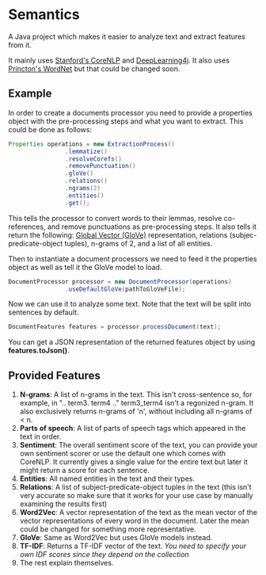 # Semantics

A Java project which makes it easier to analyze text and extract features from it.

It mainly uses [Stanford's CoreNLP](https://stanfordnlp.github.io/CoreNLP/) and [DeepLearning4j](https://deeplearning4j.org). It also uses [Princton's WordNet](http://wordnet.princeton.edu) but that could be changed soon.

## Example
In order to create a documents processor you need to provide a properties object with the pre-processing steps and what you want to extract. This could be done as follows:

```Java
Properties operations = new ExtractionProcess()
                .lemmatize()
                .resolveCorefs()
                .removePunctuation()
                .gloVe()
                .relations()
                .ngrams(2)
                .entities()
                .get();
```

This tells the processor to convert words to their lemmas, resolve co-references, and remove punctuations as pre-processing steps. It also tells it return the following: [Global Vector (GloVe)](https://nlp.stanford.edu/projects/glove/) representation, relations (subjec-predicate-object tuples), n-grams of 2, and a list of all entities.

Then to instantiate a document processors we need to feed it the properties object as well as tell it the GloVe model to load.

```Java
DocumentProcessor processor = new DocumentProcessor(operations)
                .useDefaultGloVe(pathToGloVeFile);
```

Now we can use it to analyze some text. Note that the text will be split into sentences by default.

```Java
DocumentFeatures features = processor.processDocument(text);
```

You can get a JSON representation of the returned features object by using **features.toJson()**.

## Provided Features
1. **N-grams**: A list of n-grams in the text. This isn't cross-sentence so, for example, in ".. term3. term4 .." term3_term4 isn't a regonized n-gram. It also exclusively returns n-grams of 'n', without including all n-grams of < n.
2. **Parts of speech**: A list of parts of speech tags which appeared in the text in order.
3. **Sentiment**: The overall sentiment score of the text, you can provide your own sentiment scorer or use the default one which comes with CoreNLP. It currently gives a single value for the entire text but later it might return a score for each sentence.
4. **Entities**: All named entities in the text and their types.
5. **Relations**: A list of subject-predicate-object tuples in the text (this isn't very accurate so make sure that it works for your use case by manually examining the results first)
6. **Word2Vec**: A vector representation of the text as the mean vector of the vector representations of every word in the document. Later the mean could be changed for something more representative.
7. **GloVe**: Same as Word2Vec but uses GloVe models instead.
8. **TF-IDF**: Returns a TF-IDF vector of the text. *You need to specify your own IDF scores since they depend on the collection*
9. The rest explain themselves.
